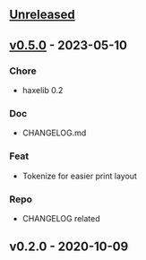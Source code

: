 <a name="unreleased"></a>
## [Unreleased]


<a name="v0.5.0"></a>
## [v0.5.0] - 2023-05-10
### Chore
- haxelib 0.2

### Doc
- CHANGELOG.md

### Feat
- Tokenize for easier print layout

### Repo
- CHANGELOG related


<a name="v0.2.0"></a>
## v0.2.0 - 2020-10-09

[Unreleased]: https://github.com/ohmrun/pml/compare/v0.5.0...HEAD
[v0.5.0]: https://github.com/ohmrun/pml/compare/v0.2.0...v0.5.0
